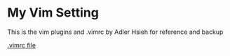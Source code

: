 # My Vim Setting

This is the vim plugins and .vimrc by Adler Hsieh for reference and backup

[.vimrc file](https://gist.github.com/nkj20932/ad4f747fdddeab23861b)
